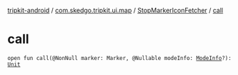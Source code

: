 [tripkit-android](../../index.md) / [com.skedgo.tripkit.ui.map](../index.md) / [StopMarkerIconFetcher](index.md) / [call](./call.md)

# call

`open fun call(@NonNull marker: Marker, @Nullable modeInfo: `[`ModeInfo`](../../com.skedgo.tripkit.routing/-mode-info/index.md)`?): `[`Unit`](https://kotlinlang.org/api/latest/jvm/stdlib/kotlin/-unit/index.html)